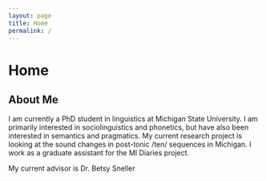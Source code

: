 ```yaml
---
layout: page
title: Home
permalink: /
---
```


<h1>Home</h1>

<h2>About Me</h2>

<p>I am currently a PhD student in linguistics at Michigan State University. I am primarily interested in sociolinguistics and phonetics, but have also been interested in semantics and pragmatics. My current research project is looking at the sound changes in post-tonic /ten/ sequences in Michigan. I work as a graduate assistant for the MI Diaries project.</p>

<p>My current advisor is Dr. Betsy Sneller</p>